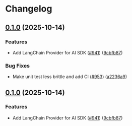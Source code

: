 # Changelog

## [0.1.0](https://github.com/launchdarkly/js-core/compare/server-sdk-ai-langchain-v0.1.0...server-sdk-ai-langchain-v0.1.0) (2025-10-14)


### Features

* Add LangChain Provider for AI SDK ([#941](https://github.com/launchdarkly/js-core/issues/941)) ([9cbfb87](https://github.com/launchdarkly/js-core/commit/9cbfb87a73c76cc80b9eac29f7409f156037fce7))


### Bug Fixes

* Make unit test less brittle and add CI ([#953](https://github.com/launchdarkly/js-core/issues/953)) ([a2236a9](https://github.com/launchdarkly/js-core/commit/a2236a9d455c60901b870dfe4beb8cffcfab986f))

## [0.1.0](https://github.com/launchdarkly/js-core/compare/server-sdk-ai-langchain-v0.1.0...server-sdk-ai-langchain-v0.1.0) (2025-10-14)

### Features

* Add LangChain Provider for AI SDK ([#941](https://github.com/launchdarkly/js-core/issues/941)) ([9cbfb87](https://github.com/launchdarkly/js-core/commit/9cbfb87a73c76cc80b9eac29f7409f156037fce7))
